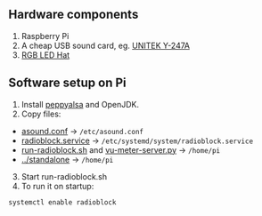 ## Hardware components

1. Raspberry Pi
2. A cheap USB sound card, eg. [UNITEK Y-247A](https://www.x-kom.pl/p/329954-karta-dzwiekowa-unitek-y-247a-usb-stereo.html)
3. [RGB LED Hat](https://botland.com.pl/pl/raspberry-pi-hat-klawiatury-i-wyswietlacze/8869-rgb-led-hat-nakladka-do-raspberry-pi-32zero.html)

## Software setup on Pi

1. Install [peppyalsa](https://github.com/project-owner/peppyalsa.doc/wiki/Installation) and OpenJDK.
2. Copy files:
  - [asound.conf](asound.conf) -> `/etc/asound.conf`
  - [radioblock.service](radioblock.service) -> `/etc/systemd/system/radioblock.service`
  - [run-radioblock.sh](run-radioblock.sh) and [vu-meter-server.py](vu-meter-server.py) -> `/home/pi`
  - [../standalone](standalone-*.jar) -> `/home/pi`
3. Start run-radioblock.sh
4. To run it on startup:
```
systemctl enable radioblock
```
